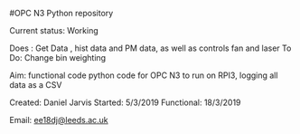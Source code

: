 #OPC N3 Python repository 

Current status: Working

Does : Get Data , hist data and PM data, as well as controls fan and laser
To Do: Change bin weighting

Aim: functional code python code for OPC N3 to run on RPI3, logging all data as a CSV 

Created: Daniel Jarvis
Started: 5/3/2019 
Functional: 18/3/2019

Email: ee18dj@leeds.ac.uk
